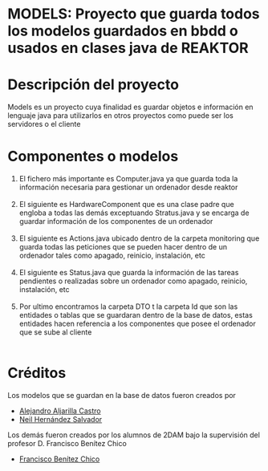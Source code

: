 # MODELS: Proyecto que guarda todos los modelos guardados en bbdd o usados en clases java de REAKTOR

# Descripción del proyecto

Models es un proyecto cuya finalidad es guardar objetos e información en lenguaje java para utilizarlos en otros proyectos como puede ser los servidores o el cliente

# Componentes o modelos

<ol>
<li>El fichero más importante es Computer.java ya que guarda toda la información necesaria para gestionar un ordenador desde reaktor</li>
<br>
<li>El siguiente es HardwareComponent que es una clase padre que engloba a todas las demás exceptuando Stratus.java y se encarga de guardar información de los componentes de un ordenador</li>
<br>
<li>El siguiente es Actions.java ubicado dentro de la carpeta monitoring que guarda todas las peticiones que se pueden hacer dentro de un ordenador tales como apagado, reinicio, instalación, etc</li>
<br>
<li>El siguiente es Status.java que guarda la información de las tareas pendientes o realizadas sobre un ordenador como apagado, reinicio, instalación, etc</li>
<br>
<li>Por ultimo encontramos la carpeta DTO t la carpeta Id que son las entidades o tablas que se guardaran dentro de la base de datos, estas entidades hacen referencia a los componentes que posee el ordenador que se sube al cliente</li>
<br>
</ol>

# Créditos

Los modelos que se guardan en la base de datos fueron creados por 

- [Alejandro Aljarilla Castro](https://github.com/Aljarilla11)
- [Neil Hernández Salvador](https://www.linkedin.com/in/neilhdez/)

Los demás fueron creados por los alumnos de 2DAM bajo la supervisión del profesor D. Francisco Benítez Chico

- [Francisco Benítez Chico](https://www.linkedin.com/in/franciscobenitezchico/)
